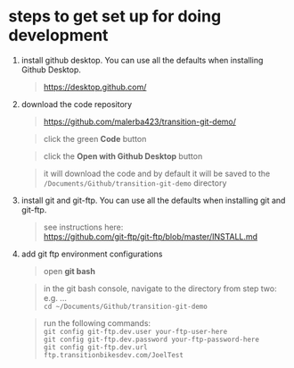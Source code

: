 # steps to get set up for doing development

1. install github desktop. You can use all the defaults when installing Github Desktop.

   > https://desktop.github.com/

2. download the code repository

   > https://github.com/malerba423/transition-git-demo/

   > click the green **Code** button

   > click the **Open with Github Desktop** button

   > it will download the code and by default it will be saved to the `/Documents/Github/transition-git-demo` directory

3. install git and git-ftp. You can use all the defaults when installing git and git-ftp.

   > see instructions here:<br/> https://github.com/git-ftp/git-ftp/blob/master/INSTALL.md

4. add git ftp environment configurations

   > open **git bash**

   > in the git bash console, navigate to the directory from step two: e.g. ...<br/> `cd ~/Documents/Github/transition-git-demo`

   > run the following commands: <br/> `git config git-ftp.dev.user your-ftp-user-here` <br/> `git config git-ftp.dev.password your-ftp-password-here` <br/> `git config git-ftp.dev.url ftp.transitionbikesdev.com/JoelTest`
